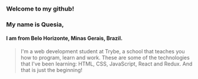 ### Welcome to my github!
###  My name is Quesia, 
#### I am from Belo Horizonte, Minas Gerais, Brazil.
 
>I'm a web development student at Trybe, a school that teaches you how to program,
 learn and work. These are some of the technologies that I've been learning:
>HTML, CSS, JavaScript, React and Redux. 
 And that is just the beginning!
